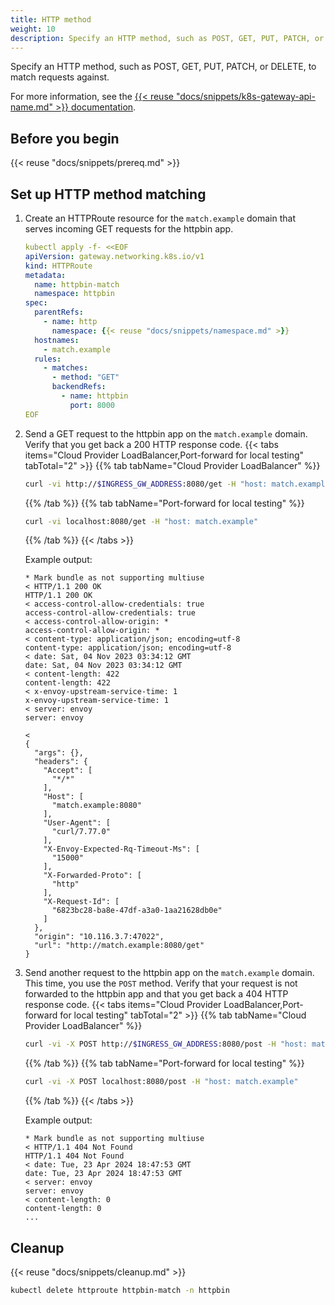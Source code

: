 ```yaml
---
title: HTTP method 
weight: 10
description: Specify an HTTP method, such as POST, GET, PUT, PATCH, or DELETE, to match requests against.
---
```

Specify an HTTP method, such as POST, GET, PUT, PATCH, or DELETE, to match requests against.

For more information, see the [{{< reuse "docs/snippets/k8s-gateway-api-name.md" >}} documentation](https://gateway-api.sigs.k8s.io/api-types/httproute/#matches).

## Before you begin

{{< reuse "docs/snippets/prereq.md" >}}

## Set up HTTP method matching

1. Create an HTTPRoute resource for the `match.example` domain that serves incoming GET requests for the httpbin app. 
   ```yaml
   kubectl apply -f- <<EOF
   apiVersion: gateway.networking.k8s.io/v1
   kind: HTTPRoute
   metadata:
     name: httpbin-match
     namespace: httpbin
   spec:
     parentRefs:
       - name: http
         namespace: {{< reuse "docs/snippets/namespace.md" >}}
     hostnames:
       - match.example
     rules:
       - matches:
         - method: "GET"
         backendRefs:
           - name: httpbin
             port: 8000
   EOF
   ```

2. Send a GET request to the httpbin app on the `match.example` domain. Verify that you get back a 200 HTTP response code. 
   {{< tabs items="Cloud Provider LoadBalancer,Port-forward for local testing" tabTotal="2" >}}
   {{% tab tabName="Cloud Provider LoadBalancer" %}}
   ```sh
   curl -vi http://$INGRESS_GW_ADDRESS:8080/get -H "host: match.example:8080"
   ```
   {{% /tab %}}
   {{% tab tabName="Port-forward for local testing" %}}
   ```sh
   curl -vi localhost:8080/get -H "host: match.example"
   ```
   {{% /tab %}}
   {{< /tabs >}}

   Example output: 
   ```
   * Mark bundle as not supporting multiuse
   < HTTP/1.1 200 OK
   HTTP/1.1 200 OK
   < access-control-allow-credentials: true
   access-control-allow-credentials: true
   < access-control-allow-origin: *
   access-control-allow-origin: *
   < content-type: application/json; encoding=utf-8
   content-type: application/json; encoding=utf-8
   < date: Sat, 04 Nov 2023 03:34:12 GMT
   date: Sat, 04 Nov 2023 03:34:12 GMT
   < content-length: 422
   content-length: 422
   < x-envoy-upstream-service-time: 1
   x-envoy-upstream-service-time: 1
   < server: envoy
   server: envoy

   < 
   {
     "args": {},
     "headers": {
       "Accept": [
         "*/*"
       ],
       "Host": [
         "match.example:8080"
       ],
       "User-Agent": [
         "curl/7.77.0"
       ],
       "X-Envoy-Expected-Rq-Timeout-Ms": [
         "15000"
       ],
       "X-Forwarded-Proto": [
         "http"
       ],
       "X-Request-Id": [
         "6823bc28-ba8e-47df-a3a0-1aa21628db0e"
       ]
     },
     "origin": "10.116.3.7:47022",
     "url": "http://match.example:8080/get"
   }
   ```

3. Send another request to the httpbin app on the `match.example` domain. This time, you use the `POST` method. Verify that your request is not forwarded to the httpbin app and that you get back a 404 HTTP response code. 
   {{< tabs items="Cloud Provider LoadBalancer,Port-forward for local testing" tabTotal="2" >}}
   {{% tab tabName="Cloud Provider LoadBalancer" %}}
   ```sh
   curl -vi -X POST http://$INGRESS_GW_ADDRESS:8080/post -H "host: match.example:8080" 
   ```
   {{% /tab %}}
   {{% tab tabName="Port-forward for local testing" %}}
   ```sh
   curl -vi -X POST localhost:8080/post -H "host: match.example"
   ```
   {{% /tab %}}
   {{< /tabs >}}

   Example output: 
   ```
   * Mark bundle as not supporting multiuse
   < HTTP/1.1 404 Not Found
   HTTP/1.1 404 Not Found
   < date: Tue, 23 Apr 2024 18:47:53 GMT
   date: Tue, 23 Apr 2024 18:47:53 GMT
   < server: envoy
   server: envoy
   < content-length: 0
   content-length: 0 
   ...
   ```

## Cleanup

{{< reuse "docs/snippets/cleanup.md" >}}

```sh
kubectl delete httproute httpbin-match -n httpbin
```
